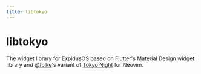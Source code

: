 ```yaml
---
title: libtokyo
---
```


# libtokyo

The widget library for ExpidusOS based on Flutter's Material Design widget library and [@folke](https://github.com/folke)'s variant of [Tokyo Night](https://github.com/folke/tokyonight.nvim) for Neovim.
